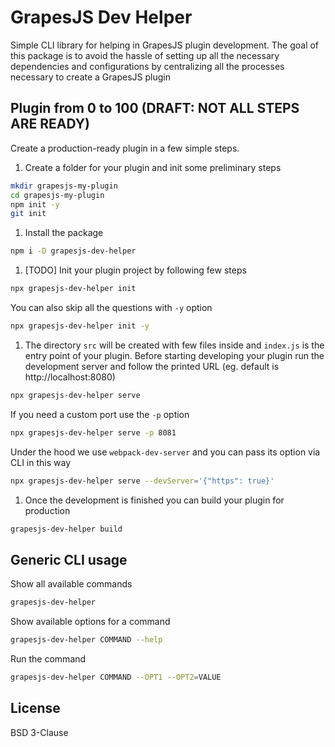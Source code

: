 # GrapesJS Dev Helper

Simple CLI library for helping in GrapesJS plugin development.
The goal of this package is to avoid the hassle of setting up all the necessary dependencies and configurations by centralizing all the processes necessary to create a GrapesJS plugin





## Plugin from 0 to 100 (DRAFT: NOT ALL STEPS ARE READY)

Create a production-ready plugin in a few simple steps.

1. Create a folder for your plugin and init some preliminary steps

```sh
mkdir grapesjs-my-plugin
cd grapesjs-my-plugin
npm init -y
git init
```

1. Install the package

```sh
npm i -D grapesjs-dev-helper
```

1. [TODO] Init your plugin project by following few steps

```sh
npx grapesjs-dev-helper init
```

You can also skip all the questions with `-y` option

```sh
npx grapesjs-dev-helper init -y
```

1. The directory `src` will be created with few files inside and `index.js` is the entry point of your plugin. Before starting developing your plugin run the development server and follow the printed URL (eg. default is http://localhost:8080)

```sh
npx grapesjs-dev-helper serve
```

If you need a custom port use the `-p` option

```sh
npx grapesjs-dev-helper serve -p 8081
```

Under the hood we use `webpack-dev-server` and you can pass its option via CLI in this way

```sh
npx grapesjs-dev-helper serve --devServer='{"https": true}'
```

1. Once the development is finished you can build your plugin for production

```sh
grapesjs-dev-helper build
```





## Generic CLI usage

Show all available commands

```sh
grapesjs-dev-helper
```

Show available options for a command

```sh
grapesjs-dev-helper COMMAND --help
```

Run the command

```sh
grapesjs-dev-helper COMMAND --OPT1 --OPT2=VALUE
```





## License

BSD 3-Clause

